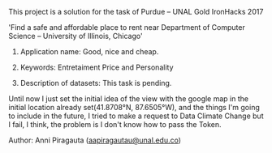 This project is a solution for the task of Purdue – UNAL Gold IronHacks 2017 

'Find a safe and affordable place to rent near Department of Computer Science – University of Illinois, Chicago'

1. Application name: Good, nice and cheap.

2. Keywords: Entretaiment Price and Personality

3. Description of datasets: This task is pending.

Until now I just set the initial idea of the view with the google map in the initial location already set(41.8708°N, 87.6505°W), and the things I'm going to include in the future, I tried to make a request to Data Climate Change but I fail, I think, the problem is I don't know how to pass the Token.

Author: Anni Piragauta (aapiragautau@unal.edu.co)
